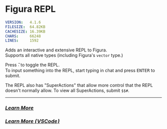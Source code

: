 # Figura REPL
```yaml
VERSION:   ​4.1.6​
FILESIZE:  ​64.82KB​
CACHESIZE: ​16.39KB​
CHARS:     ​66248​
LINES:     ​1592
```

Adds an interactive and extensive REPL to Figura.  
Supports all native types (including Figura's `vector` type.)

Press <kbd>̃˴</kbd> to toggle the REPL.  
To input something into the REPL, start typing in chat and press <kbd>ENTER</kbd> to submit.

The REPL also has "SuperActions" that allow more control that the REPL doesn't normally allow. To view all SuperActions, submit `$$#`.

***
<!--### [***Learn More***](./.gallery/_main.md) Not yet...-->
### [***Learn More***](./.wiki/_main.md)
### [***Learn More ( VSCode )***](./.wiki-vs/_main.md)

